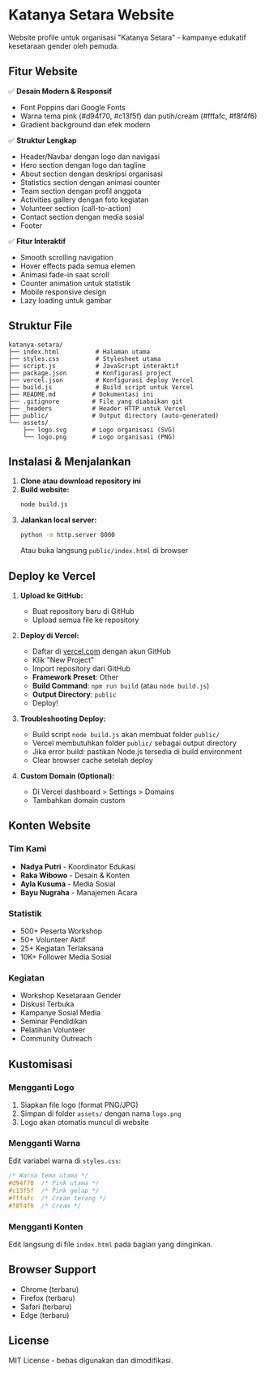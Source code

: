 # Katanya Setara Website

Website profile untuk organisasi "Katanya Setara" - kampanye edukatif kesetaraan gender oleh pemuda.

## Fitur Website

✅ **Desain Modern & Responsif**
- Font Poppins dari Google Fonts
- Warna tema pink (#d94f70, #c13f5f) dan putih/cream (#fffafc, #f8f4f6)
- Gradient background dan efek modern

✅ **Struktur Lengkap**
- Header/Navbar dengan logo dan navigasi
- Hero section dengan logo dan tagline
- About section dengan deskripsi organisasi
- Statistics section dengan animasi counter
- Team section dengan profil anggota
- Activities gallery dengan foto kegiatan
- Volunteer section (call-to-action)
- Contact section dengan media sosial
- Footer

✅ **Fitur Interaktif**
- Smooth scrolling navigation
- Hover effects pada semua elemen
- Animasi fade-in saat scroll
- Counter animation untuk statistik
- Mobile responsive design
- Lazy loading untuk gambar

## Struktur File

```
katanya-setara/
├── index.html          # Halaman utama
├── styles.css          # Stylesheet utama
├── script.js           # JavaScript interaktif
├── package.json        # Konfigurasi project
├── vercel.json         # Konfigurasi deploy Vercel
├── build.js            # Build script untuk Vercel
├── README.md          # Dokumentasi ini
├── .gitignore         # File yang diabaikan git
├── _headers           # Header HTTP untuk Vercel
├── public/            # Output directory (auto-generated)
└── assets/
    ├── logo.svg       # Logo organisasi (SVG)
    └── logo.png       # Logo organisasi (PNG)
```

## Instalasi & Menjalankan

1. **Clone atau download repository ini**
2. **Build website:**
   ```bash
   node build.js
   ```
3. **Jalankan local server:**
   ```bash
   python -m http.server 8000
   ```
   Atau buka langsung `public/index.html` di browser

## Deploy ke Vercel

1. **Upload ke GitHub:**
   - Buat repository baru di GitHub
   - Upload semua file ke repository

2. **Deploy di Vercel:**
   - Daftar di [vercel.com](https://vercel.com) dengan akun GitHub
   - Klik "New Project"
   - Import repository dari GitHub
   - **Framework Preset**: Other
   - **Build Command**: `npm run build` (atau `node build.js`)
   - **Output Directory**: `public`
   - Deploy!

3. **Troubleshooting Deploy:**
   - Build script `node build.js` akan membuat folder `public/`
   - Vercel membutuhkan folder `public/` sebagai output directory
   - Jika error build: pastikan Node.js tersedia di build environment
   - Clear browser cache setelah deploy

4. **Custom Domain (Optional):**
   - Di Vercel dashboard > Settings > Domains
   - Tambahkan domain custom

## Konten Website

### Tim Kami
- **Nadya Putri** - Koordinator Edukasi
- **Raka Wibowo** - Desain & Konten
- **Ayla Kusuma** - Media Sosial
- **Bayu Nugraha** - Manajemen Acara

### Statistik
- 500+ Peserta Workshop
- 50+ Volunteer Aktif
- 25+ Kegiatan Terlaksana
- 10K+ Follower Media Sosial

### Kegiatan
- Workshop Kesetaraan Gender
- Diskusi Terbuka
- Kampanye Sosial Media
- Seminar Pendidikan
- Pelatihan Volunteer
- Community Outreach

## Kustomisasi

### Mengganti Logo
1. Siapkan file logo (format PNG/JPG)
2. Simpan di folder `assets/` dengan nama `logo.png`
3. Logo akan otomatis muncul di website

### Mengganti Warna
Edit variabel warna di `styles.css`:
```css
/* Warna tema utama */
#d94f70  /* Pink utama */
#c13f5f  /* Pink gelap */
#fffafc  /* Cream terang */
#f8f4f6  /* Cream */
```

### Mengganti Konten
Edit langsung di file `index.html` pada bagian yang diinginkan.

## Browser Support
- Chrome (terbaru)
- Firefox (terbaru)
- Safari (terbaru)
- Edge (terbaru)

## License
MIT License - bebas digunakan dan dimodifikasi.
